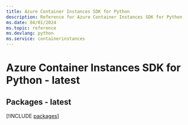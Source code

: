 ```yaml
---
title: Azure Container Instances SDK for Python
description: Reference for Azure Container Instances SDK for Python
ms.date: 04/01/2024
ms.topic: reference
ms.devlang: python
ms.service: containerinstances
---
```

# Azure Container Instances SDK for Python - latest
## Packages - latest
[!INCLUDE [packages](container-instances-index.md)]